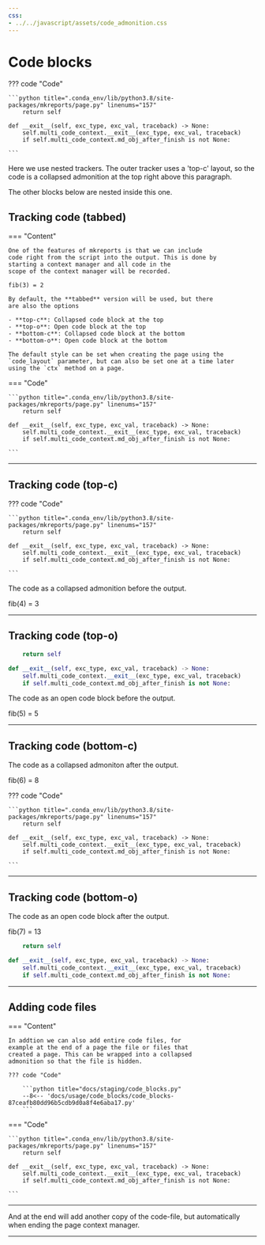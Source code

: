 ```yaml
---
css:
- ../../javascript/assets/code_admonition.css
---
```



# Code blocks

??? code "Code"

    ```python title=".conda_env/lib/python3.8/site-packages/mkreports/page.py" linenums="157"
        return self

    def __exit__(self, exc_type, exc_val, traceback) -> None:
        self.multi_code_context.__exit__(exc_type, exc_val, traceback)
        if self.multi_code_context.md_obj_after_finish is not None:

    ```

Here we use nested trackers. The outer tracker uses a 
'top-c' layout, so the code is a collapsed admonition at the top
right above this paragraph.

The other blocks below are nested inside this one.

## Tracking code (tabbed)

=== "Content"

    One of the features of mkreports is that we can include
    code right from the script into the output. This is done by 
    starting a context manager and all code in the 
    scope of the context manager will be recorded.

    fib(3) = 2

    By default, the **tabbed** version will be used, but there
    are also the options

    - **top-c**: Collapsed code block at the top
    - **top-o**: Open code block at the top
    - **bottom-c**: Collapsed code block at the bottom
    - **bottom-o**: Open code block at the bottom

    The default style can be set when creating the page using the 
    `code_layout` parameter, but can also be set one at a time later
    using the `ctx` method on a page.

=== "Code"

    ```python title=".conda_env/lib/python3.8/site-packages/mkreports/page.py" linenums="157"
        return self

    def __exit__(self, exc_type, exc_val, traceback) -> None:
        self.multi_code_context.__exit__(exc_type, exc_val, traceback)
        if self.multi_code_context.md_obj_after_finish is not None:

    ```

---

## Tracking code (top-c)

??? code "Code"

    ```python title=".conda_env/lib/python3.8/site-packages/mkreports/page.py" linenums="157"
        return self

    def __exit__(self, exc_type, exc_val, traceback) -> None:
        self.multi_code_context.__exit__(exc_type, exc_val, traceback)
        if self.multi_code_context.md_obj_after_finish is not None:

    ```

The code as a collapsed admonition before the output.

fib(4) = 3

---

## Tracking code (top-o)

```python title=".conda_env/lib/python3.8/site-packages/mkreports/page.py" linenums="157"
    return self

def __exit__(self, exc_type, exc_val, traceback) -> None:
    self.multi_code_context.__exit__(exc_type, exc_val, traceback)
    if self.multi_code_context.md_obj_after_finish is not None:

```

The code as an open code block before the output.

fib(5) = 5

---

## Tracking code (bottom-c)

The code as a collapsed admoniton after the output.

fib(6) = 8

??? code "Code"

    ```python title=".conda_env/lib/python3.8/site-packages/mkreports/page.py" linenums="157"
        return self

    def __exit__(self, exc_type, exc_val, traceback) -> None:
        self.multi_code_context.__exit__(exc_type, exc_val, traceback)
        if self.multi_code_context.md_obj_after_finish is not None:

    ```

---

## Tracking code (bottom-o)

The code as an open code block after the output.

fib(7) = 13

```python title=".conda_env/lib/python3.8/site-packages/mkreports/page.py" linenums="157"
    return self

def __exit__(self, exc_type, exc_val, traceback) -> None:
    self.multi_code_context.__exit__(exc_type, exc_val, traceback)
    if self.multi_code_context.md_obj_after_finish is not None:

```

---

## Adding code files

=== "Content"

    In addtion we can also add entire code files, for 
    example at the end of a page the file or files that 
    created a page. This can be wrapped into a collapsed
    admonition so that the file is hidden.

    ??? code "Code"

        ```python title="docs/staging/code_blocks.py"
        --8<-- 'docs/usage/code_blocks/code_blocks-87ceafb80dd96b5cdb9d0a8f4e6aba17.py'
        ```

=== "Code"

    ```python title=".conda_env/lib/python3.8/site-packages/mkreports/page.py" linenums="157"
        return self

    def __exit__(self, exc_type, exc_val, traceback) -> None:
        self.multi_code_context.__exit__(exc_type, exc_val, traceback)
        if self.multi_code_context.md_obj_after_finish is not None:

    ```

---

And at the end will add another copy of the code-file, 
but automatically when ending the page context manager.

---
